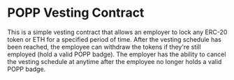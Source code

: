 # POPP Vesting Contract
This is a simple vesting contract that allows an employer to lock any ERC-20 token or ETH for a specified period of time. After the vesting schedule has been reached, the employee can withdraw the tokens if they're still employed (hold a valid POPP badge).
The employer has the ability to cancel the vesting schedule at anytime after the employee no longer holds a valid POPP badge.